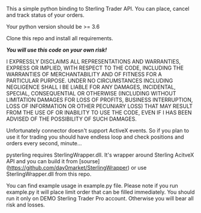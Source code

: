 This a simple python binding to Sterling Trader API.
You can place, cancel and track status of your orders. 

Your python version should be >= 3.6

Clone this repo and install all requirements.

*********You will use this code on your own risk!*********

I EXPRESSLY DISCLAIMS ALL REPRESENTATIONS AND WARRANTIES, EXPRESS OR IMPLIED, WITH RESPECT TO THE CODE,
INCLUDING THE WARRANTIES OF MERCHANTABILITY AND OF FITNESS FOR A PARTICULAR PURPOSE.
UNDER NO CIRCUMSTANCES INCLUDING NEGLIGENCE SHALL I BE LIABLE FOR ANY DAMAGES, INCIDENTAL, SPECIAL,
CONSEQUENTIAL OR OTHERWISE (INCLUDING WITHOUT LIMITATION DAMAGES FOR LOSS OF PROFITS, BUSINESS INTERRUPTION,
LOSS OF INFORMATION OR OTHER PECUNIARY LOSS) THAT MAY RESULT FROM THE USE OF OR INABILITY TO USE THE CODE,
EVEN IF I HAS BEEN ADVISED OF THE POSSIBILITY OF SUCH DAMAGES.

Unfortunately connector doesn't support ActiveX events. So if you plan to use it for trading
you should have endless loop and check positions and orders every second, minute...

pysterling requires SterlingWrapper.dll. It's wrapper around Sterling AcitveX API and you can build it from [sourse] (https://github.com/day0market/SterlingWrapper) 
or use SterlingWrapper.dll from this repo.

You can find example usage in example.py file. Please note if you run example.py it will place limit order that can be 
filled immediately. You should run it only on DEMO Sterling Trader Pro account. Otherwise you will bear all risk and losses.








 
